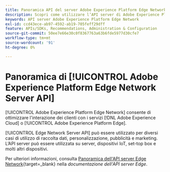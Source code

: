 ```yaml
---
title: Panoramica API del server Adobe Experience Platform Edge Network
description: Scopri come utilizzare l’API server di Adobe Experience Platform Edge Network.
keywords: API server Adobe Experience Platform Edge Network
exl-id: ccd43ece-ab97-4592-ab19-705feff29dff
feature: APIs/SDKs, Recommendations, Administration & Configuration
source-git-commit: 50ee7e66e30c0f8367763a63b6fde5977d30cfe7
workflow-type: tm+mt
source-wordcount: '91'
ht-degree: 0%

---
```


# Panoramica di [!UICONTROL Adobe Experience Platform Edge Network Server API]

[!UICONTROL Adobe Experience Platform Edge Network] consente di ottimizzare l&#39;interazione dei clienti con i servizi [!DNL Adobe Experience Cloud] o [!UICONTROL Adobe Experience Platform Edge].

[!UICONTROL Edge Network Server API] può essere utilizzato per diversi casi di utilizzo di raccolta dati, personalizzazione, pubblicità e marketing. L’API server può essere utilizzata su server, dispositivi IoT, set-top box e molti altri dispositivi.

Per ulteriori informazioni, consulta [Panoramica dell&#39;API server Edge Network](https://experienceleague.adobe.com/docs/experience-platform/edge-network-server-api/overview.html){target=_blank} nella *documentazione dell&#39;API server Edge*.
